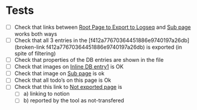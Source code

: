 # Tests

- [ ]  Check that links between  [Root Page to Export to Logseq](<../Root Page to Export to Logseq.md>) and [Sub page](<./Sub page.md>) works both ways
- [ ]  Check that all 3 entries in the [f412a77670364451886e9740197a26db](broken-link f412a77670364451886e9740197a26db) is exported (in spite of filtering)
- [ ]  Check that properties of the DB entries are shown in the file
- [ ]  Check that images on [Inline DB entry1](<./Page with an inline DB/Inline DB/Inline DB entry1.md>) is OK
- [ ]  Check that image on [Sub page](<./Sub page.md>) is ok
- [ ]  Check that all todo’s on this page is Ok
- [ ]  Check that this link to [Not exported page](https://www.notion.so/Not-exported-page-34486a317a974ebfb9c7a8020f0662db?pvs=21) is
    - [ ]  a) linking to notion
    - [ ]  b) reported by the tool as not-transfered